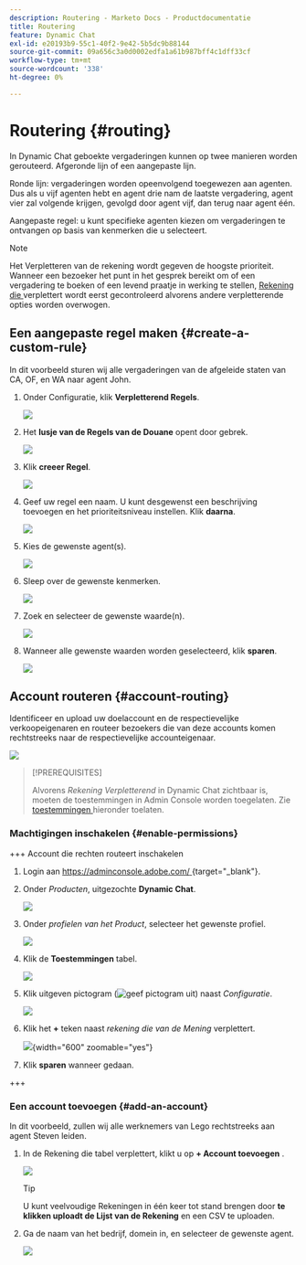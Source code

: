 ```yaml
---
description: Routering - Marketo Docs - Productdocumentatie
title: Routering
feature: Dynamic Chat
exl-id: e20193b9-55c1-40f2-9e42-5b5dc9b88144
source-git-commit: 09a656c3a0d0002edfa1a61b987bff4c1dff33cf
workflow-type: tm+mt
source-wordcount: '338'
ht-degree: 0%

---
```


# Routering {#routing}

In Dynamic Chat geboekte vergaderingen kunnen op twee manieren worden gerouteerd. Afgeronde lijn of een aangepaste lijn.

Ronde lijn: vergaderingen worden opeenvolgend toegewezen aan agenten. Dus als u vijf agenten hebt en agent drie nam de laatste vergadering, agent vier zal volgende krijgen, gevolgd door agent vijf, dan terug naar agent één.

Aangepaste regel: u kunt specifieke agenten kiezen om vergaderingen te ontvangen op basis van kenmerken die u selecteert.

>[!NOTE]
>
>Het Verpletteren van de rekening wordt gegeven de hoogste prioriteit. Wanneer een bezoeker het punt in het gesprek bereikt om of een vergadering te boeken of een levend praatje in werking te stellen, [ Rekening die ](#account-routing) verplettert wordt eerst gecontroleerd alvorens andere verpletterende opties worden overwogen.

## Een aangepaste regel maken {#create-a-custom-rule}

In dit voorbeeld sturen wij alle vergaderingen van de afgeleide staten van CA, OF, en WA naar agent John.

1. Onder Configuratie, klik **Verpletterend Regels**.

   ![](assets/routing-1.png)

1. Het **lusje van de Regels van de Douane** opent door gebrek.

   ![](assets/routing-2.png)

1. Klik **creeer Regel**.

   ![](assets/routing-3.png)

1. Geef uw regel een naam. U kunt desgewenst een beschrijving toevoegen en het prioriteitsniveau instellen. Klik **daarna**.

   ![](assets/routing-4.png)

1. Kies de gewenste agent(s).

   ![](assets/routing-5.png)

1. Sleep over de gewenste kenmerken.

   ![](assets/routing-6.png)

1. Zoek en selecteer de gewenste waarde(n).

   ![](assets/routing-7.png)

1. Wanneer alle gewenste waarden worden geselecteerd, klik **sparen**.

   ![](assets/routing-8.png)

## Account routeren {#account-routing}

Identificeer en upload uw doelaccount en de respectievelijke verkoopeigenaren en routeer bezoekers die van deze accounts komen rechtstreeks naar de respectievelijke accounteigenaar.

![](assets/routing-9.png)

>[!PREREQUISITES]
>
>Alvorens _Rekening Verpletterend_ in Dynamic Chat zichtbaar is, moeten de toestemmingen in Admin Console worden toegelaten. Zie [ toestemmingen ](#enable-permissions) hieronder toelaten.

### Machtigingen inschakelen {#enable-permissions}

+++ Account die rechten routeert inschakelen

1. Login aan [ https://adminconsole.adobe.com/ ](https://adminconsole.adobe.com/){target="_blank"}.

1. Onder _Producten_, uitgezochte **Dynamic Chat**.

   ![](assets/routing-10.png)

1. Onder _profielen van het Product_, selecteer het gewenste profiel.

   ![](assets/routing-11.png)

1. Klik de **Toestemmingen** tabel.

   ![](assets/routing-12.png)

1. Klik uitgeven pictogram (![ geef pictogram ](assets/icon-routing-edit.png) uit) naast _Configuratie_.

   ![](assets/routing-13.png)

1. Klik het **+** teken naast _rekening die van de Mening_ verplettert.

   ![](assets/routing-14.png){width="600" zoomable="yes"}

1. Klik **sparen** wanneer gedaan.

+++

### Een account toevoegen {#add-an-account}

In dit voorbeeld, zullen wij alle werknemers van Lego rechtstreeks aan agent Steven leiden.

1. In de Rekening die tabel verplettert, klikt u op **+ Account toevoegen** .

   ![](assets/routing-15.png)

   >[!TIP]
   >
   >U kunt veelvoudige Rekeningen in één keer tot stand brengen door **te klikken uploadt de Lijst van de Rekening** en een CSV te uploaden.

1. Ga de naam van het bedrijf, domein in, en selecteer de gewenste agent.

   ![](assets/routing-16.png)
